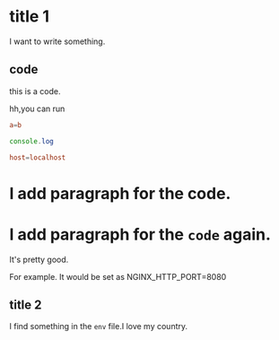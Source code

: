 # title 1

I want to write something.

## code


this is a code.

hh,you can run

```conf
a=b
```

```js
console.log
```

```conf
host=localhost
```

# I add paragraph for the code.

# I add paragraph for the `code` again.

It's pretty good.

For example. It would be set as NGINX_HTTP_PORT=8080

## title 2

I find something in the `env` file.I love my country.
